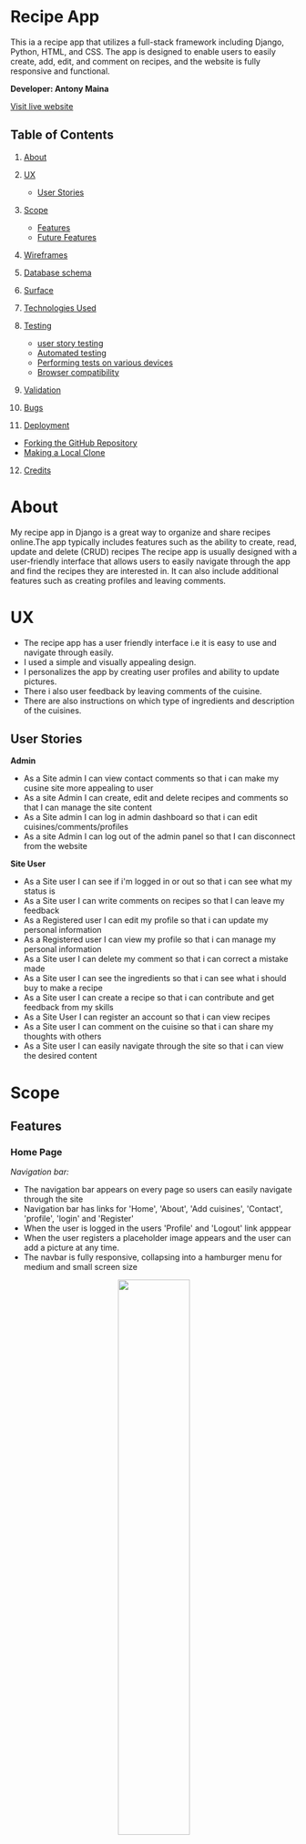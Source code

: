 #  Recipe App

 This ia a  recipe app that utilizes a full-stack framework including Django, Python, HTML, and CSS. The app is designed to enable users to easily create, add, edit, and comment on recipes, and the website is fully responsive and functional.

**Developer: Antony Maina**

[Visit live website](https://recipe2023.herokuapp.com/)

## Table of Contents
1. [About](#about)
  
2. [UX](#ux)
    - [User Stories](#user-stories)

3. [Scope](#scope)
    - [Features](#features)
    - [Future Features](#future-features)

4. [Wireframes](#wireframes)

5. [Database schema](#database-schema)

6. [Surface](#surface)

7. [Technologies Used](#technologies-used)

8. [Testing](#testing)
    - [user story testing](#user-story-testing)
    - [Automated testing](#automated-testing)
    - [Performing tests on various devices](#performing-tests-on-various-devices)
    - [Browser compatibility](#browser-compatibility)

9. [Validation](#validation)

10.  [Bugs](#bugs) 

11. [Deployment](#deployment)
  - [Forking the GitHub Repository](#forking-the-github-repository)
  - [Making a Local Clone](#making-a-local-clone)

12. [Credits](#credits)

# About
My recipe app in Django is a great way to organize and share recipes online.The app typically includes features such as the ability to create, read, update and delete (CRUD) recipes
The recipe app is usually designed with a user-friendly interface that allows users to easily navigate through the app and find the recipes they are interested in. It can also include additional features such as creating profiles and leaving comments.

# UX
* The recipe app has a user friendly interface i.e it is easy to use and navigate through easily.
* I used a simple and visually appealing design.
* I personalizes the app by creating user profiles and ability to update pictures.
* There i also user feedback by leaving comments of the cuisine.
* There are also instructions on which type of ingredients and description of the cuisines.

## User Stories 

**Admin**
- As a Site admin I can view contact comments so that i can make my cusine site more appealing to user
- As a site Admin I can create, edit and delete recipes and comments so that I can manage the site content
- As a Site admin I can log in admin dashboard so that i can edit cuisines/comments/profiles
- As a site Admin I can log out of the admin panel so that I can disconnect from the website

**Site User**
- As a Site user  I can see if i'm logged in or out  so that i can see what my status is
- As a Site user I can write comments on recipes so that I can leave my feedback
- As a Registered user I can edit my profile so that i can update my personal information
- As a Registered user I can view my profile so that i can manage my personal information
- As a Site user I can delete my comment so that i can correct a mistake made
- As a Site user I can see the ingredients so that i can see what i should buy to make a recipe
- As a Site user I can create a recipe so that i can contribute and get feedback from my skills
- As a Site User I can register an account so that i can view recipes
- As a Site user I can comment on the cuisine so that i can share my thoughts with others
- As a Site user I can easily navigate through the site so that i can view the desired content

#
# Scope 

## **Features**
### **Home Page**
*Navigation bar:* 
- The navigation bar appears on every page so users can easily navigate through the site
- Navigation bar has links for 'Home', 'About', 'Add cuisines', 'Contact', 'profile', 'login'  and 'Register'
- When the user is logged in the users 'Profile' and 'Logout' link apppear
- When the user registers a placeholder image appears and the user can add a picture at any time.
- The navbar is fully responsive, collapsing into a hamburger menu for medium and small screen size

<p align="center">
<img src="assets/images/navbar.png" width="50%" height="50%">
</p>


*Hero Carusell:*
- The hero carusell shows the user what the app ias about and the variuos type of cusines on the app.

<p align="center">
<img src="assets/images/carousell.png" width="50%" height="50%">
</p>

*Recipe/Cuisine:*
Just below the carusell are the recipes that have be created by the user or by the admin.
- At the top we have the 'author'
- Description about the recipe comes at the second position
- Ingredients about the recipe comes at the third position
- Created on date of the recipe is also visualized in this section.
- The view cuisine button is at the bottom of the card ab when clicked directs us to the comment section

<p align="center">
<img src="assets/images/recipe-cuisine.png" width="50%" height="50%">
</p>

*Comments section*
- Only logged in users can comment on a recipe
- logged in users can only delete their own comments.
- Admin can also delete comments.

<p align="center">
<img src="assets/images/add-delete-comment.png" width="50%" height="50%">
</p>


### **About Page**
- The page highlights the team's goal to inspire and encourage people to get creative in the kitchen by providing a recipe menu that is accessible to everyone, regardless of their skill level. 
- The team emphasizes the importance of making cooking fun and enjoyable for everyone and hopes that their website will inspire people to try new and exciting dishes.
- Overall, the "about us" page is intended to provide a brief introduction to the team's philosophy and approach to cooking, and to encourage visitors to explore the recipe menu and try out some of the team's favorite dishes

<p align="center">
<img src="assets/images/about.png" width="50%" height="50%">
</p> 

### **Add a cuisine**
- This is the main page of the logged in user.
- User can a add a title about the recipe he/she wants to create
- User can add a description abou the recipe
- User can add ingredients about the recipe 
- User can add image of the recipe
- when the user saves the image it it highlighted in the home page

<p align="center">
<img src="assets/images/add-cuisine.png" width="50%" height="50%">
</p> 

### **Contact Us**

- The contact us page in this recipe app is typically a way for users to get in touch with the admin . 
- It is a separate page that contains contact information i.e Name, Email and Subject.
- It has a submit button which directs the message to the admin of the app.

<p align="center">
<img src="assets/images/contact.png" width="50%" height="50%">
</p> 

### **Profile**
- In this section the user can see their logged in status
- in this section the user can edit the placeholder image and update their own

<p align="center">
<img src="assets/images/profile.png" width="50%" height="50%">
</p> 

### **Login/Register**
- The Register button takes users to the login page where they can also find a link to the Register page where they can create an account
- when a user is logged in the logout button dynamically appears to show the status of the user.

<p align="center">
<img src="assets/images/register.png" width="50%" height="50%">
</p> 

### **Footer**
- Appears on every page and contains social media links
- Links are opened in a new tab to avoid dragging users from our site

<p align="center">
<img src="assets/images/footer.png" width="70%" height="70%">
</p> 

# Wireframes
All wireframes were created used [Balsamiq](https://balsamiq.com/)

Wireframes for each device are linked here:
- [Balsamiq wireframes](assets/documents)

# Database schema

<p align="center">
<img src="assets/documents/database-schema.png" width="70%" height="70%">
</p>

## Models
### **Cuisine Model**
<p align="center">
<img src="assets/images/class-cuisine.png" width="70%" height="70%">
</p>

### **Contact Model**
<p align="center">
<img src="assets/images/class-contact.png" width="70%" height="70%">
</p>

### **Profile Model**
<p align="center">
<img src="assets/images/class-profile.png" width="40%" height="40%">
</p>

### **Comment Model**
<p align="center">
<img src="assets/images/class-comment.png" width="50%" height="50%">
</p>

# Surface

## Design 
<p align="center">
<img src="assets/images/coolors.png" width="60%" height="60%">
</p>

# Technologies Used

## Languages 
- [HTML5](https://en.wikipedia.org/wiki/HTML5)
- [CSS3](https://en.wikipedia.org/wiki/CSS)
- [Python](https://www.python.org/)

## Frameworks, Libraries & Programs Used
[GitHub](https://github.com/) - Holds the repository of my project, GitHub connects to GitPod and Heroku.

[GitPod](https://gitpod.io/workspaces) – Connected to GitHub, GitPod hosted the coding space, allowing the project to be built and then committed to the GitHub repository. 

[Heroku](https://www.heroku.com/) - Connected to the GitHub repository, Heroku is a cloud application platform used to deploy this project so the backend language can be utilised/tested. 

[Django](https://www.djangoproject.com/) - This framework was used to build the foundations of this project

[Gunicorn](https://gunicorn.org/) - Gunicorn is a pure-Python HTTP server for WSGI applications.

[Dj Database URL](https://pypi.org/project/dj-database-url/) - This allows you to utilize the 12factor inspired DATABASE_URL environment variable to configure your Django application.

[Bootstrap](https://getbootstrap.com/) - Used to quickly add design to my website, Bootstrap focuses on mobile first design meaning this website is responsive across multiple devices ans screen sizes. 

[Cloudinary](https://cloudinary.com/?utm_source=google&utm_medium=cpc&utm_campaign=Rbrand&utm_content=492438439811&utm_term=cloudinary&gclid=Cj0KCQiAt8WOBhDbARIsANQLp96hTerzfFJ_P9lX0tEYEdtM3tSsYB6fhw-x3wQxOO0oc4hXm-A2ZBUaAptIEALw_wcB) - Used to for recipe images and picture profile

[Google Fonts](https://fonts.google.com/https://fonts.google.com/) - provide fonts for the website.

[Balsamiq](https://balsamiq.com/) - was used to create site wireframes.

[Unsplash](https://unsplash.com/) - were used for all the images

[W3C Markup Validator](https://validator.w3.org/#validate_by_input) - was used to validate HTML

[W3C CSS Validator](https://jigsaw.w3.org/css-validator/) - was used to validate CSS

[Coolors](https://coolors.co/9df57a-3c444c-fee73b-ff4f98-2daaf3-a9bedb) - to make color palette

[Chrome dev tools](https://developers.google.com/web/tools/chrome-devtools/) was used for debugging of the code and checking site for responsiveness

[jQuery](https://jquery.com) was used for drop-down exercises filters on smaller screens

[Elephant SQL](https://www.elephantsql.com/) – deployed project on Heroku uses an Elephant SQL database

- Validation:
  - [WC3 Validator](https://validator.w3.org/) was used to validate the html in the project
  - [Jigsaw W3 Validator](https://jigsaw.w3.org/css-validator/) to validate the css in the project
  - [JShint](https://jshint.com/) for JavaScript quality
  - [Lighthouse](https://developers.google.com/web/tools/lighthouse/) for performance, accessibility, progressive web apps, SEO analysis of the project code

#

# Testing

# User Story Testing

1. As a site user, I can create an account to interact with recipes

| **Step** | **Expected Result** | **Actual Result** |
|---|---|---|
| Navigate to https://recipe2023.herokuapp.com/register/ and fill registration form | account is created for the user | Works as expected |

2. As a Site user I can see if i'm logged in or out so that i can see what my status is

| **Step** | **Expected Result** | **Actual Result** |
|---|---|---|
| Navigate to https://recipe2023.herokuapp.com/profile/17/ | logged in status is seen | works as expected | 

3. As a Site user I can write comments on recipes so that I can leave my feedback

| **Step** | **Expected Result** | **Actual Result** |
|---|---|---|
| Navigate to https://recipe2023.herokuapp.com/20/add-comment/ | feeddback form is displayed | works as expected |

4. As a Registered user I can edit my profile so that i can update my personal information

| **Step** | **Expected Result** | **Actual Result** |
|---|---|---|
| Navigate to https://recipe2023.herokuapp.com/profile/edit/17/ | edit profile is displayed | works as expected |

5. As a Site user I can create a recipe so that i can contribute and get feedback from my skills

| **Step** | **Expected Result** | **Actual Result** |
|---|---|---|
| Navigate to https://recipe2023.herokuapp.com/cuisine/create | create profile is displayed | works as expected |

6. As a Site user I can delete my comment so that i can correct a mistake made

| **Step** | **Expected Result** | **Actual Result** |
|---|---|---|
| Navigate to https://recipe2023.herokuapp.com/cuisine/20 | delete button is displayed | works as expected |

7. As a site user, I can view the featured recipes on the home page

| **Step** | **Expected Result** | **Actual Result** |
|---|---|---|
| Navigate to https://recipe2023.herokuapp.com/ | homepage recipes displayed | works as expected |
| Navigate to https://recipe2023.herokuapp.com/ | navbar links displayed | works as expected |
| Navigate to https://recipe2023.herokuapp.com/ | footer links displayed | works as expected |

8. As a site admin, I can create, read, update and delete my recipes and articles to manage site content

**Step** | **Expected Result** | **Actual Result**
------------ | ------------ | ------------ |
 Navigate to https://recipe2023.herokuapp.com/admin/ |Admin dashboard is displayed | Works as expected |

9. As a Site admin I can view contact comments so that i can make my cusine site more appealing to user

| **Step** | **Expected Result** | **Actual Result** |
|---|---|---|
Navigate to https://recipe2023.herokuapp.com/admin/cuisine/comment/ | Admin view comment dashboard is diaplayed | works as expected |

10. As site admin i can delete and add profiles.

| **Step** | **Expected Result** | **Actual Result** |
|---|---|---|
| Navigate to https://recipe2023.herokuapp.com/admin/user/profile/ | Admin profile dashboard is displayed | works as expected |

11. As site admin i can add, delete and edit cuisines

| Step | Expected Result | Actual Result |
|---|---|---|
| Navigate to https://recipe2023.herokuapp.com/admin/cuisine/cuisine/ | Admin cuisine profile is displayed | works as expected |

12. As a site owner, I want to increase my social media presence

**Step** | **Expected Result** | **Actual Result**
------------ | ------------ | ------------ |
Navigate until bottom of page | Links bring user to social media page  | Works as expected |

# Automated testing

Automated testing was done using the Django's unit tests from a Python standard library module: unittest. 

# Performing tests on various devices

The website was tested using Google Chrome Developer Tools Toggle Device Toolbar to simulate viewports of different devices.

The website was tested on the following devices:
- MacBook Pro
- windows

## Validation

The W3C Markup Validation Service was used to validate the HTML of the website.
<details><summary>Home</summary>
<img src="assets/documents/html-home.png">
</details>

<details><summary>Register</summary>
<img src="assets/documents/html-register.png">
</details>

<details><summary>Login</summary>
<img src="assets/documents/html-login.png">
</details>

<details><summary>Logout</summary>
<img src="assets/documents/html-logout.png">
</details>

<details><summary>cuisines</summary>
<img src="assets/documents/html-cuisines.png">
</details>

<details><summary>About</summary>
<img src="assets/documents/html-about.png">
</details>

<details><summary>Create</summary>
<img src="assets/documents/html-create.png">
</details>

<details><summary>Add Comment</summary>
<img src="assets/documents/html-add-comment.png">
</details>

<details><summary>Contact</summary>
<img src="assets/documents/html-contact.png">
</details>


### CSS Validation
The W3C Jigsaw CSS Validation Service was used to validate the CSS of the website. When validating all website, it passes with no errors.

<details><summary>Style.css</summary>
<img src="assets/documents/css-validator.png">
</details>

### JavaScript Validation
JSHint JS Validation Service was used to validate the Javascript files. 

<details><summary>Script.js</summary>
<img src="assets/documents/Jshint.png">
</details>

# Browser compatibility

- Testing has been carried out on the following browsers:
  - Google Chrome
  - Safari
  - Firefox
  - Microsoft Edge
  - Android Native Browser
  - Google Chrome on Android


## Bugs

| **Bug** | **Fix** |
| ------- | ------- |
| Profile picture was failing to load | used enctype="multipart/form-data" in edit_profile template and CloudinaryImageField in models |

## Future Considerations

| **Feature** | 
| ------- | 
| Ability of user to leave likes on recipes |
| Implement a search functionality to allow users to search for recipes by keywords, ingredients, or tags |

# Deployment
This project was deployed using Github and Heroku.

# Forking the GitHub Repository
1. Go to the GitHub repository
2. Click on Fork button in top right corner
3. You will then have a copy of the repository in your own GitHub account.
   
# Making a Local Clone
1. Go to the GitHub repository 
2. Locate the Code button above the list of files and click it
3. Highlight the "HTTPS" button to clone with HTTPS and copy the link
4. Open commandline interface on your computer
5. Change the current working directory to the one where you want the cloned directory
6. Type git clone and paste the URL from the clipboard 
  ```
  $ git clone https://github.com/maish79/food
  ```
7. Press Enter to create your local clone

## Credits

### Images

- Images used in this app were found on Unsplash
- ReadMe inspiration from John Constant and Iris Smok
- Stackoverflow, Django documentation.